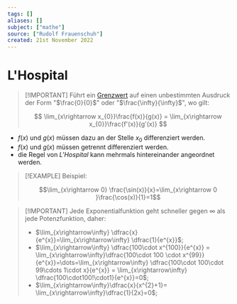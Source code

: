 ```yaml
---
tags: []
aliases: []
subject: ["mathe"]
source: ["Rudolf Frauenschuh"]
created: 21st November 2022
---
```


# L'Hospital

> [!IMPORTANT] Führt ein [Grenzwert](Grenzwert.md) auf einen unbestimmten Ausdruck der Form "$\frac{0}{0}$" oder "$\frac{\infty}{\infty}$", wo gilt:  
>
> $$ \lim_{x\rightarrow x_{0}}\frac{f(x)}{g(x)} = \lim_{x\rightarrow x_{0}}\frac{f'(x)}{g'(x)} $$

- $f(x)$ und $g(x)$ müssen dazu an der Stelle $x_{0}$ differenziert werden.
- $f(x)$ und $g(x)$ müssen getrennt differenziert werden.
- die Regel von *L'Hospital* kann mehrmals hintereinander angeordnet werden. 

> [!EXAMPLE] Beispiel:  
>
> $$\lim_{x\rightarrow 0} \frac{\sin(x)}{x}=\lim_{x\rightarrow 0 }\frac{\cos(x)}{1}=1$$

> [!IMPORTANT] Jede Exponentialfunktion geht schneller gegen $\infty$ als jede Potenzfunktion, daher:
> - $\lim_{x\rightarrow\infty} \dfrac{x}{e^{x}}=\lim_{x\rightarrow\infty} \dfrac{1}{e^{x}}$;
> - $\lim_{x\rightarrow\infty} \dfrac{100\cdot x^{100}}{e^{x}} = \lim_{x\rightarrow\infty}\dfrac{100\cdot 100 \cdot x^{99}}{e^{x}}=\dots=\lim_{x\rightarrow\infty} \dfrac{100\cdot 100\cdot 99\cdots 1\cdot x}{e^{x}} = \lim_{x\rightarrow\infty} \dfrac{100\cdot100!\cdot1}{e^{x}}=0$;
> - $\lim_{x\rightarrow\infty}\dfrac{x}{x^{2}+1}= \lim_{x\rightarrow\infty}\dfrac{1}{2x}=0$;